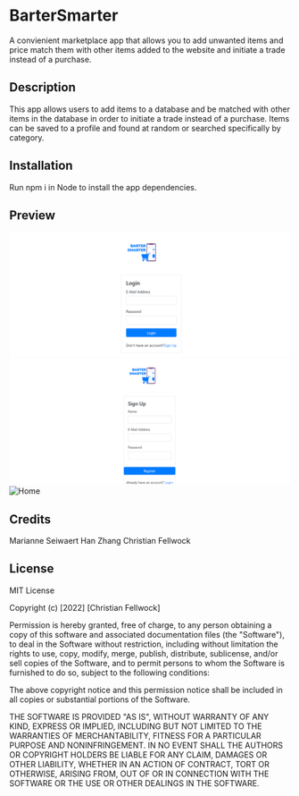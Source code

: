 # BarterSmarter
A convienient marketplace app that allows you to add unwanted items and price match them with other items added to the website and initiate a trade instead of a purchase.

## Description
This app allows users to add items to a database and be matched with other items in the database in order to initiate a trade instead of a purchase. Items can be saved to a profile and found at random or searched specifically by category.

## Installation
Run npm i in Node to install the app dependencies.

## Preview
![Login](Screenshots/Login.png)
![Signup](Screenshots/Signup.png)
![Home](Screenshots/Home.png)

## Credits

Marianne Seiwaert
Han Zhang
Christian Fellwock

## License 

MIT License

Copyright (c) [2022] [Christian Fellwock]

Permission is hereby granted, free of charge, to any person obtaining a copy
of this software and associated documentation files (the "Software"), to deal
in the Software without restriction, including without limitation the rights
to use, copy, modify, merge, publish, distribute, sublicense, and/or sell
copies of the Software, and to permit persons to whom the Software is
furnished to do so, subject to the following conditions:

The above copyright notice and this permission notice shall be included in all
copies or substantial portions of the Software.

THE SOFTWARE IS PROVIDED "AS IS", WITHOUT WARRANTY OF ANY KIND, EXPRESS OR
IMPLIED, INCLUDING BUT NOT LIMITED TO THE WARRANTIES OF MERCHANTABILITY,
FITNESS FOR A PARTICULAR PURPOSE AND NONINFRINGEMENT. IN NO EVENT SHALL THE
AUTHORS OR COPYRIGHT HOLDERS BE LIABLE FOR ANY CLAIM, DAMAGES OR OTHER
LIABILITY, WHETHER IN AN ACTION OF CONTRACT, TORT OR OTHERWISE, ARISING FROM,
OUT OF OR IN CONNECTION WITH THE SOFTWARE OR THE USE OR OTHER DEALINGS IN THE
SOFTWARE.
